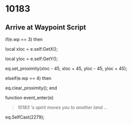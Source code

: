 # 10183
## Arrive at Waypoint Script

if(e.wp == 3) then


local xloc = e.self:GetX();


local yloc = e.self:GetY();


eq.set_proximity(xloc - 45, xloc + 45, yloc - 45, yloc + 45);

elseif(e.wp == 4) then


eq.clear_proximity();
end
 
function event_enter(e)

>*10183 's spirit moves you to another land ...*

eq.SelfCast(2279);